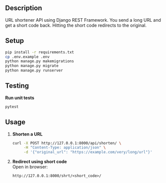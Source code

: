 ## Description
URL shortener API using Django REST Framework. You send a long URL and get a short code back. Hitting the short code redirects to the original.

## Setup
```bash
pip install -r requirements.txt
cp .env.example .env
python manage.py makemigrations
python manage.py migrate
python manage.py runserver
```

## Testing
**Run unit tests**
```bash
pytest
```

## Usage
1. **Shorten a URL**
   ```bash
   curl -X POST http://127.0.0.1:8000/api/shorten/ \
        -H "Content-Type: application/json" \
        -d '{"original_url": "https://example.com/very/long/url"}'
   ```

2. **Redirect using short code**  
   Open in browser:
   ```
   http://127.0.0.1:8000/shrt/<short_code>/
   ```